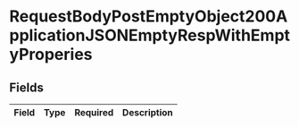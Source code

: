# RequestBodyPostEmptyObject200ApplicationJSONEmptyRespWithEmptyProperies


## Fields

| Field       | Type        | Required    | Description |
| ----------- | ----------- | ----------- | ----------- |